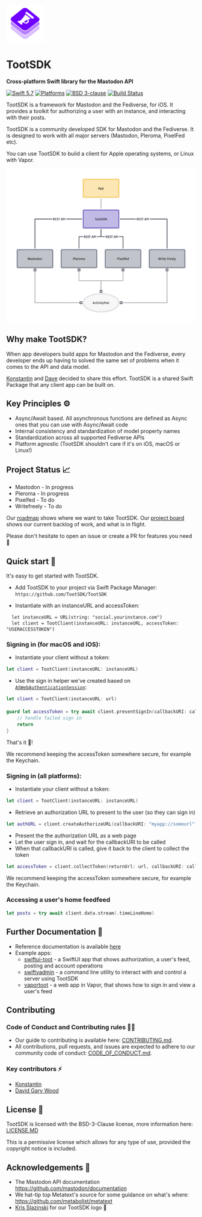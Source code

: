 <p><img src="./media/logo.svg" width="100" /></p>

# TootSDK

<p><strong>Cross-platform Swift library for the Mastodon API</strong></p>

<p>
    <a href="https://developer.apple.com/swift/"><img alt="Swift 5.7" src="https://img.shields.io/badge/swift-5.7-orange.svg?style=flat"></a>
    <a href="https://developer.apple.com/swift/"><img alt="Platforms" src="https://img.shields.io/badge/platform-iOS%20%7C%20macOS%20%7C%20tvOS%20%7C%20watchOS%20%7C%20Linux-blueviolet"></a>
     <a href="https://github.com/TootSDK/TootSDK/blob/main/LICENSE.md"><img alt="BSD 3-clause" src="https://img.shields.io/badge/License-BSD_3--Clause-blue.svg"></a>
    <a href="https://github.com/TootSDK/TootSDK/actions"><img alt="Build Status" src="https://github.com/TootSDK/TootSDK/actions/workflows/build.yml/badge.svg"></a>
</p>

TootSDK is a framework for Mastodon and the Fediverse, for iOS. It provides a toolkit for authorizing a user with an instance, and interacting with their posts.

TootSDK is a community developed SDK for Mastodon and the Fediverse.
It is designed to work with all major servers (Mastodon, Pleroma, PixelFed etc).

You can use TootSDK to build a client for Apple operating systems, or Linux with Vapor.

![overview of how TootSDK integrates with fedi platforms](/media/overview.png)

## Why make TootSDK?

When app developers build apps for Mastodon and the Fediverse, every developer ends up having to solved the same set of problems when it comes to the API and data model.

[Konstantin](https://m.iamkonstantin.eu/konstantin) and [Dave](https://social.davidgarywood.com/@davidgarywood) decided to share this effort.
TootSDK is a shared Swift Package that any client app can be built on.

## Key Principles ⚙️

- Async/Await based. All asynchronous functions are defined as Async ones that you can use with Async/Await code
- Internal consistency and standardization of model property names
- Standardization across all supported Fediverse APIs
- Platform agnostic (TootSDK shouldn't care if it's on iOS, macOS or Linux!)

## Project Status 📈

- Mastodon - In progress
- Pleroma - In progress
- Pixelfed - To do
- Writefreely - To do

Our [roadmap](ROADMAP.md) shows where we want to take TootSDK. Our [project board](https://github.com/orgs/TootSDK/projects/1) shows our current backlog of work, and what is in flight.

Please don't hesitate to open an issue or create a PR for features you need 🙏

## Quick start 🏁

It's easy to get started with TootSDK.

- Add TootSDK to your project via Swift Package Manager: `https://github.com/TootSDK/TootSDK`

- Instantiate with an instanceURL and accessToken:

```
  let instanceURL = URL(string: "social.yourinstance.com")
  let client = TootClient(instanceURL: instanceURL, accessToken: "USERACCESSTOKEN")
```

### Signing in (for macOS and iOS):
- Instantiate your client without a token:

```swift
let client = TootClient(instanceURL: instanceURL)
```

- Use the sign in helper we've created based on [`ASWebAuthenticationSession`](https://developer.apple.com/documentation/authenticationservices/aswebauthenticationsession):

```swift
let client = TootClient(instanceURL: url)

guard let accessToken = try await client.presentSignIn(callbackURI: callbackURI) else {
    // handle failed sign in
    return
}
```

That's it 🎉!


We recommend keeping the accessToken somewhere secure, for example the Keychain.

### Signing in (all platforms):

- Instantiate your client without a token:

```swift
let client = TootClient(instanceURL: instanceURL)
```

- Retrieve an authorization URL to present to the user (so they can sign in)

```swift
let authURL = client.createAuthorizeURL(callbackURI: "myapp://someurl")
```

- Present the the authorization URL as a web page
- Let the user sign in, and wait for the callbackURI to be called
- When that callbackURI is called, give it back to the client to collect the token

```swift
let accessToken = client.collectToken(returnUrl: url, callbackURI: callbackURI)
```

We recommend keeping the accessToken somewhere secure, for example the Keychain.

### Accessing a user's home feedfeed

```swift
let posts = try await client.data.stream(.timeLineHome)
```

## Further Documentation 📖

- Reference documentation is available [here](https://tootsdk.github.io/TootSDK/)
- Example apps:
  - [swiftui-toot](Examples/swiftui-toot/) - a SwiftUI app that shows authorization, a user's feed, posting and account operations
  - [swiftyadmin](Examples/swiftyadmin) - a command line utility to interact with and control a server using TootSDK
  - [vaportoot](Examples/vaportoot) - a web app in Vapor, that shows how to sign in and view a user's feed

## Contributing

### Code of Conduct and Contributing rules 🧑‍⚖️

- Our guide to contributing is available here: [CONTRIBUTING.md](CONTRIBUTING.md).
- All contributions, pull requests, and issues are expected to adhere to our community code of conduct: [CODE_OF_CONDUCT.md](CODE_OF_CONDUCT.md).

### Key contributors ⚡️

- [Konstantin](https://m.iamkonstantin.eu/konstantin)
- [David Gary Wood](https://social.davidgarywood.com/@davidgarywood)

## License 📃

TootSDK is licensed with the BSD-3-Clause license, more information here: [LICENSE.MD](LICENSE.md)

This is a permissive license which allows for any type of use, provided the copyright notice is included.

## Acknowledgements 🙏

- The Mastodon API documentation https://github.com/mastodon/documentation
- We hat-tip top Metatext's source for some guidance on what's where: https://github.com/metabolist/metatext
- [Kris Slazinski](https://mastodon.social/@kslazinski) for our TootSDK logo 🤩
